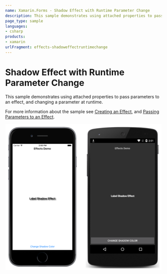 ```yaml
---
name: Xamarin.Forms - Shadow Effect with Runtime Parameter Change
description: This sample demonstrates using attached properties to pass parameters to an effect, and changing a parameter at runtime.
page_type: sample
languages:
- csharp
products:
- xamarin
urlFragment: effects-shadoweffectruntimechange
---
```

# Shadow Effect with Runtime Parameter Change

This sample demonstrates using attached properties to pass parameters to an effect, and changing a parameter at runtime.

For more information about the sample see [Creating an Effect](https://docs.microsoft.com/xamarin/xamarin-forms/app-fundamentals/effects/creating), and [Passing Parameters to an Effect](https://docs.microsoft.com/en-us/xamarin/xamarin-forms/app-fundamentals/effects/passing-parameters/).

![Shadow Effect with Runtime Parameter Change application screenshot](Screenshots/01All.png "Shadow Effect with Runtime Parameter Change application screenshot")

